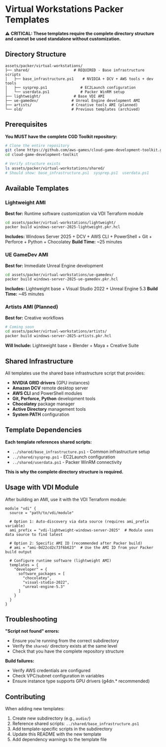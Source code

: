 # Virtual Workstations Packer Templates

⚠️ **CRITICAL: These templates require the complete directory structure and cannot be used standalone without customization.**

## Directory Structure

```
assets/packer/virtual-workstations/
├── shared/                    # REQUIRED - Base infrastructure scripts
│   ├── base_infrastructure.ps1    # NVIDIA + DCV + AWS tools + dev tools
│   ├── sysprep.ps1               # EC2Launch configuration
│   └── userdata.ps1              # Packer WinRM setup
├── lightweight/               # Base VDI AMI
├── ue-gamedev/               # Unreal Engine development AMI
├── artists/                  # Creative tools AMI (planned)
└── old/                      # Previous templates (archived)
```

## Prerequisites

**You MUST have the complete CGD Toolkit repository:**

```bash
# Clone the entire repository
git clone https://github.com/aws-games/cloud-game-development-toolkit.git
cd cloud-game-development-toolkit

# Verify structure exists
ls assets/packer/virtual-workstations/shared/
# Should show: base_infrastructure.ps1  sysprep.ps1  userdata.ps1
```

## Available Templates

### Lightweight AMI
**Best for:** Runtime software customization via VDI Terraform module

```bash
cd assets/packer/virtual-workstations/lightweight/
packer build windows-server-2025-lightweight.pkr.hcl
```

**Includes:** Windows Server 2025 + DCV + AWS CLI + PowerShell + Git + Perforce + Python + Chocolatey
**Build Time:** ~25 minutes

### UE GameDev AMI  
**Best for:** Immediate Unreal Engine development

```bash
cd assets/packer/virtual-workstations/ue-gamedev/
packer build windows-server-2025-ue-gamedev.pkr.hcl
```

**Includes:** Lightweight base + Visual Studio 2022 + Unreal Engine 5.3
**Build Time:** ~45 minutes

### Artists AMI (Planned)
**Best for:** Creative workflows

```bash
# Coming soon
cd assets/packer/virtual-workstations/artists/
packer build windows-server-2025-artists.pkr.hcl
```

**Will Include:** Lightweight base + Blender + Maya + Creative Suite

## Shared Infrastructure

All templates use the shared base infrastructure script that provides:

- **NVIDIA GRID drivers** (GPU instances)
- **Amazon DCV** remote desktop server
- **AWS CLI** and PowerShell modules
- **Git, Perforce, Python** development tools
- **Chocolatey** package manager
- **Active Directory** management tools
- **System PATH** configuration

## Template Dependencies

**Each template references shared scripts:**
- `../shared/base_infrastructure.ps1` - Common infrastructure setup
- `../shared/sysprep.ps1` - EC2Launch configuration  
- `../shared/userdata.ps1` - Packer WinRM connectivity

**This is why the complete directory structure is required.**

## Usage with VDI Module

After building an AMI, use it with the VDI Terraform module:

```hcl
module "vdi" {
  source = "path/to/vdi/module"
  
  # Option 1: Auto-discovery via data source (requires ami_prefix variable)
  ami_prefix = "vdi-lightweight-windows-server-2025"  # Module uses data source to find latest
  
  # Option 2: Specific AMI ID (recommended after Packer build)
  # ami = "ami-0d22cd2c73f6b623"  # Use the AMI ID from your Packer build output
  
  # Configure runtime software (lightweight AMI)
  templates = {
    "developer" = {
      software_packages = [
        "chocolatey",
        "visual-studio-2022", 
        "unreal-engine-5.3"
      ]
    }
  }
}
```

## Troubleshooting

**"Script not found" errors:**
- Ensure you're running from the correct subdirectory
- Verify the `shared/` directory exists at the same level
- Check that you have the complete repository structure

**Build failures:**
- Verify AWS credentials are configured
- Check VPC/subnet configuration in variables
- Ensure instance type supports GPU drivers (g4dn.* recommended)

## Contributing

When adding new templates:
1. Create new subdirectory (e.g., `audio/`)
2. Reference shared scripts: `../shared/base_infrastructure.ps1`
3. Add template-specific scripts in the subdirectory
4. Update this README with the new template
5. Add dependency warnings to the template file